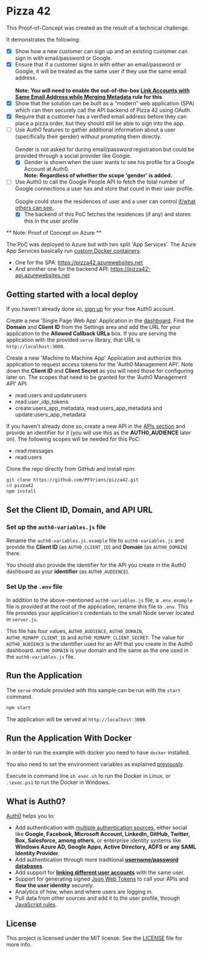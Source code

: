# Pizza 42

This Proof-of-Concept was created as the result of a technical challenge.

It demonstrates the following:

- [x] Show how a new customer can sign up and an existing customer can sign in with email/password or Google.
- [x] Ensure that if a customer signs in with either an email/password or Google, it will be treated as the same user if they use the same email address.<br/><br/>**Note: You will need to enable the out-of-the-box [Link Accounts with Same Email Address while Merging Metadata](https://manage.auth0.com/#/rules) rule for this**
- [x] Show that the solution can be built as a “modern” web application (SPA) which can then securely call the API backend of Pizza 42 using OAuth.
- [x] Require that a customer has a verified email address before they can place a pizza order, but they should still be able to sign into the app.
- [ ] Use Auth0 features to gather additional information about a user (specifically their gender) without prompting them directly.<br/><br/>Gender is not asked for during email/password registration but could be provided through a social provider like Google.  
    - [x] Gender is shown when the user wants to see his profile for a Google Account at Auth0. <br/>**Note: Regardless of whether the scope 'gender' is added.**
- [ ] Use Auth0 to call the Google People API to fetch the total number of Google connections a user has and store that count in their user profile.<br/><br/>Google could store the residences of  user and a user can control [if/what others can see.](https://aboutme.google.com)
    - [x] The backend of this PoC fetches the residences (if any) and stores this in the user profile

** Note: Proof of Concept on Azure **

The PoC was deployed to Azure but with two split 'App Services'. The Azure App Services basically run [custom Docker containers](https://docs.microsoft.com/en-us/azure/app-service/containers/tutorial-custom-docker-image):

- One for the SPA: https://pizza42.azurewebsites.net
- And another one for the backend API: https://pizza42-api.azurewebsites.net

## Getting started with a local deploy

If you haven't already done so, [sign up](https://auth0.com) for your free Auth0 account.

Create a new 'Single Page Web App' Application in the [dashboard](https://manage.auth0.com/#/applications). Find the **Domain** and **Client ID** from the Settings area and add the URL for your application to the **Allowed Callback URLs** box. If you are serving the application with the provided `serve` library, that URL is `http://localhost:3000`.

Create a new 'Machine to Machine App' Application and authorize this application to request access tokens for the 'Auth0 Management API'. Note down the **Client ID** and **Client Secret** as you will need those for configuring later on. The scopes that need to be granted for the 'Auth0 Management API' API:
- read:users and update:users
- read:user_idp_tokens
- create:users_app_metadata, read:users_app_metadata and update:users_app_metadata

If you haven't already done so, create a new API in the [APIs section](https://manage.auth0.com/#/apis) and provide an identifier for it (you will use this as the **AUTH0_AUDIENCE** later on). The following scopes will be needed for this PoC:
- read:messages
- read:users

Clone the repo directly from GitHub and install npm:

```bash
git clone https://github.com/PFVriens/pizza42.git
cd pizza42
npm install
```

## Set the Client ID, Domain, and API URL

### Set up the `auth0-variables.js` file

Rename the `auth0-variables.js.example` file to `auth0-variables.js` and provide the **Client ID** (as `AUTH0_CLIENT_ID`) and **Domain** (as `AUTH0_DOMAIN`) there.

You should also provide the identifier for the API you create in the Auth0 dashboard as your **identifier** (as `AUTH0_AUDIENCE`).

### Set Up the `.env` file

In addition to the above-mentioned `auth0-variables.js` file, a `.env.example` file is provided at the root of the application; rename this file to `.env`. This file provides your application's credentials to the small Node server located in `server.js`.

This file has four values, `AUTH0_AUDIENCE`, `AUTH0_DOMAIN`, `AUTH0_M2MAPP_CLIENT_ID` and `AUTH0_M2MAPP_CLIENT_SECRET`. The value for `AUTH0_AUDIENCE` is the identifier used for an API that you create in the Auth0 dashboard. `AUTH0_DOMAIN` is your domain and the same as the one used in the `auth0-variables.js` file.

## Run the Application

The `serve` module provided with this sample can be run with the `start` command.

```bash
npm start
```

The application will be served at `http://localhost:3000`.

## Run the Application With Docker

In order to run the example with docker you need to have `docker` installed.

You also need to set the environment variables as explained [previously](#set-the-client-id-domain-and-api-url).

Execute in command line `sh exec.sh` to run the Docker in Linux, or `.\exec.ps1` to run the Docker in Windows.

## What is Auth0?

[Auth0](https://auth0.com) helps you to:

* Add authentication with [multiple authentication sources](https://docs.auth0.com/identityproviders), either social like **Google, Facebook, Microsoft Account, LinkedIn, GitHub, Twitter, Box, Salesforce, among others**, or enterprise identity systems like **Windows Azure AD, Google Apps, Active Directory, ADFS or any SAML Identity Provider**.
* Add authentication through more traditional **[username/password databases](https://docs.auth0.com/mysql-connection-tutorial)**.
* Add support for **[linking different user accounts](https://docs.auth0.com/link-accounts)** with the same user.
* Support for generating signed [Json Web Tokens](https://docs.auth0.com/jwt) to call your APIs and **flow the user identity** securely.
* Analytics of how, when and where users are logging in.
* Pull data from other sources and add it to the user profile, through [JavaScript rules](https://docs.auth0.com/rules).

## License

This project is licensed under the MIT license. See the [LICENSE](LICENSE.txt) file for more info.